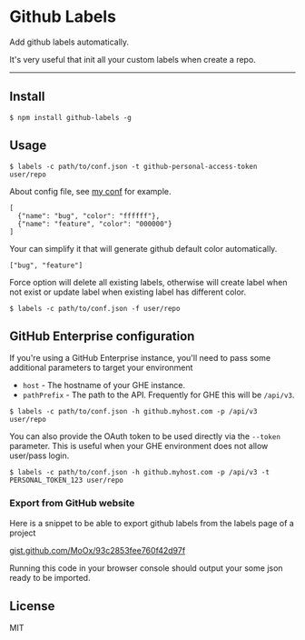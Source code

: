 # Github Labels

Add github labels automatically.

It's very useful that init all your custom labels when create a repo.

---

## Install

```
$ npm install github-labels -g
```

## Usage

```
$ labels -c path/to/conf.json -t github-personal-access-token user/repo
```

About config file, see [my conf](https://gist.github.com/popomore/8ef8ad0573c97081da22dca1cc84173e) for example.

```
[
  {"name": "bug", "color": "ffffff"},
  {"name": "feature", "color": "000000"}
]
```

Your can simplify it that will generate github default color automatically.

```
["bug", "feature"]
```

Force option will delete all existing labels, otherwise will create label when not exist or update label when existing label has different color.

```
$ labels -c path/to/conf.json -f user/repo
```

## GitHub Enterprise configuration

If you're using a GitHub Enterprise instance, you'll need to pass some additional parameters to target your environment
* `host` - The hostname of your GHE instance.
* `pathPrefix` - The path to the API. Frequently for GHE this will be `/api/v3`.

```
$ labels -c path/to/conf.json -h github.myhost.com -p /api/v3 user/repo
```

You can also provide the OAuth token to be used directly via the `--token` parameter. 
This is useful when your GHE environment does not allow user/pass login.

```
$ labels -c path/to/conf.json -h github.myhost.com -p /api/v3 -t PERSONAL_TOKEN_123 user/repo
```

### Export from GitHub website

Here is a snippet to be able to export github labels from the labels page of a project

[gist.github.com/MoOx/93c2853fee760f42d97f](https://gist.github.com/MoOx/93c2853fee760f42d97f)

Running this code in your browser console should output your some json ready to be imported.

## License

MIT
